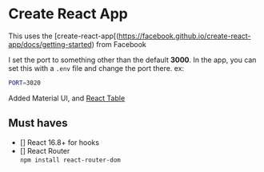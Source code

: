 # Create React App

This uses the [create-react-app[(https://facebook.github.io/create-react-app/docs/getting-started) from Facebook
  
I set the port to something other than the default __3000__. In the app, you can set this with a `.env` file and change the port there. ex:
```BASH
PORT=3020
```
Added Material UI, and [React Table](https://www.npmjs.com/package/react-table)

## Must haves

- [] React 16.8+ for hooks
- [] React Router   
`npm install react-router-dom`